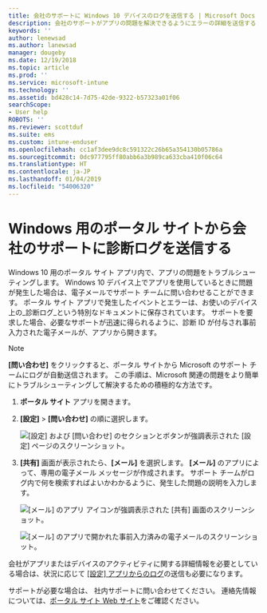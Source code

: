 ```yaml
---
title: 会社のサポートに Windows 10 デバイスのログを送信する | Microsoft Docs
description: 会社のサポートがアプリの問題を解決できるようにエラーの詳細を送信する
keywords: ''
author: lenewsad
ms.author: lanewsad
manager: dougeby
ms.date: 12/19/2018
ms.topic: article
ms.prod: ''
ms.service: microsoft-intune
ms.technology: ''
ms.assetid: bd428c14-7d75-42de-9322-b57323a01f06
searchScope:
- User help
ROBOTS: ''
ms.reviewer: scottduf
ms.suite: ems
ms.custom: intune-enduser
ms.openlocfilehash: cc1af3dee9dc8c591322c26b65a354130b05786a
ms.sourcegitcommit: 0dc977795ff80abb6a3b989ca633cba410f06c64
ms.translationtype: HT
ms.contentlocale: ja-JP
ms.lasthandoff: 01/04/2019
ms.locfileid: "54006320"
---
```

# <a name="send-diagnostic-logs-to-your-company-support-from-company-portal-for-windows"></a>Windows 用のポータル サイトから会社のサポートに診断ログを送信する

Windows 10 用のポータル サイト アプリ内で、アプリの問題をトラブルシューティングします。 Windows 10 デバイス上でアプリを使用しているときに問題が発生した場合は、電子メールでサポート チームに問い合わせることができます。 ポータル サイト アプリで発生したイベントとエラーは、お使いのデバイス上の_診断ログ_という特別なドキュメントに保存されています。 サポートを要求した場合、必要なサポートが迅速に得られるように、診断 ID が付与され事前入力された電子メールが、アプリから開きます。

> [!Note]       
> **[問い合わせ]** をクリックすると、ポータル サイトから Microsoft のサポート チームにログが自動送信されます。 この手順は、Microsoft 関連の問題をより簡単にトラブルシューティングして解決するための積極的な方法です。  

1. **ポータル サイト** アプリを開きます。
2. **[設定]** > **[問い合わせ]** の順に選択します。  

   ![[設定] および [問い合わせ] のセクションとボタンが強調表示された [設定] ページのスクリーンショット。](./media/1811_Get_Help_Windows_Cpapp.png)    

3. **[共有]** 画面が表示されたら、**[メール]** を選択します。 **[メール]** のアプリによって、専用の電子メール メッセージが作成されます。 サポート チームがログ内で何を検索すればよいかわかるように、発生した問題の説明を入力します。

   ![[メール] のアプリ アイコンが強調表示された [共有] 画面のスクリーンショット。](./media/1811_Mail_Logs_Windows_CPapp.png)  


   ![[メール] のアプリで開かれた事前入力済みの電子メールのスクリーンショット。](./media/1811_Get_Help_Email_Windows_CPapp.png)  

会社がアプリまたはデバイスのアクティビティに関する詳細情報を必要としている場合は、状況に応じて [[設定] アプリからのログ](send-logs-to-your-it-admin-settings-windows.md)の送信も必要になります。  

サポートが必要な場合は、 社内サポートに問い合わせてください。 連絡先情報については、[ポータル サイト Web サイト](https://go.microsoft.com/fwlink/?linkid=2010980)をご確認ください。  
